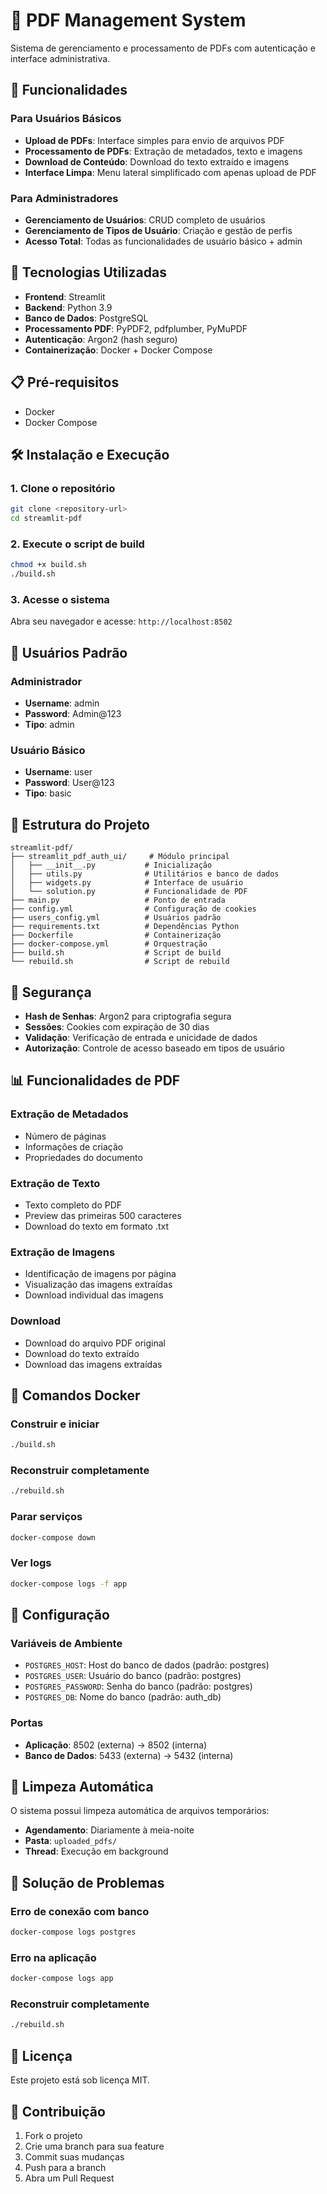 # 📄 PDF Management System

Sistema de gerenciamento e processamento de PDFs com autenticação e interface administrativa.

## 🚀 Funcionalidades

### Para Usuários Básicos
- **Upload de PDFs**: Interface simples para envio de arquivos PDF
- **Processamento de PDFs**: Extração de metadados, texto e imagens
- **Download de Conteúdo**: Download do texto extraído e imagens
- **Interface Limpa**: Menu lateral simplificado com apenas upload de PDF

### Para Administradores
- **Gerenciamento de Usuários**: CRUD completo de usuários
- **Gerenciamento de Tipos de Usuário**: Criação e gestão de perfis
- **Acesso Total**: Todas as funcionalidades de usuário básico + admin

## 🔧 Tecnologias Utilizadas

- **Frontend**: Streamlit
- **Backend**: Python 3.9
- **Banco de Dados**: PostgreSQL
- **Processamento PDF**: PyPDF2, pdfplumber, PyMuPDF
- **Autenticação**: Argon2 (hash seguro)
- **Containerização**: Docker + Docker Compose

## 📋 Pré-requisitos

- Docker
- Docker Compose

## 🛠️ Instalação e Execução

### 1. Clone o repositório
```bash
git clone <repository-url>
cd streamlit-pdf
```

### 2. Execute o script de build
```bash
chmod +x build.sh
./build.sh
```

### 3. Acesse o sistema
Abra seu navegador e acesse: `http://localhost:8502`

## 👤 Usuários Padrão

### Administrador
- **Username**: admin
- **Password**: Admin@123
- **Tipo**: admin

### Usuário Básico
- **Username**: user
- **Password**: User@123
- **Tipo**: basic

## 📁 Estrutura do Projeto

```
streamlit-pdf/
├── streamlit_pdf_auth_ui/     # Módulo principal
│   ├── __init__.py           # Inicialização
│   ├── utils.py              # Utilitários e banco de dados
│   ├── widgets.py            # Interface de usuário
│   └── solution.py           # Funcionalidade de PDF
├── main.py                   # Ponto de entrada
├── config.yml                # Configuração de cookies
├── users_config.yml          # Usuários padrão
├── requirements.txt          # Dependências Python
├── Dockerfile                # Containerização
├── docker-compose.yml        # Orquestração
├── build.sh                  # Script de build
└── rebuild.sh                # Script de rebuild
```

## 🔐 Segurança

- **Hash de Senhas**: Argon2 para criptografia segura
- **Sessões**: Cookies com expiração de 30 dias
- **Validação**: Verificação de entrada e unicidade de dados
- **Autorização**: Controle de acesso baseado em tipos de usuário

## 📊 Funcionalidades de PDF

### Extração de Metadados
- Número de páginas
- Informações de criação
- Propriedades do documento

### Extração de Texto
- Texto completo do PDF
- Preview das primeiras 500 caracteres
- Download do texto em formato .txt

### Extração de Imagens
- Identificação de imagens por página
- Visualização das imagens extraídas
- Download individual das imagens

### Download
- Download do arquivo PDF original
- Download do texto extraído
- Download das imagens extraídas

## 🐳 Comandos Docker

### Construir e iniciar
```bash
./build.sh
```

### Reconstruir completamente
```bash
./rebuild.sh
```

### Parar serviços
```bash
docker-compose down
```

### Ver logs
```bash
docker-compose logs -f app
```

## 🔧 Configuração

### Variáveis de Ambiente
- `POSTGRES_HOST`: Host do banco de dados (padrão: postgres)
- `POSTGRES_USER`: Usuário do banco (padrão: postgres)
- `POSTGRES_PASSWORD`: Senha do banco (padrão: postgres)
- `POSTGRES_DB`: Nome do banco (padrão: auth_db)

### Portas
- **Aplicação**: 8502 (externa) -> 8502 (interna)
- **Banco de Dados**: 5433 (externa) -> 5432 (interna)

## 🧹 Limpeza Automática

O sistema possui limpeza automática de arquivos temporários:
- **Agendamento**: Diariamente à meia-noite
- **Pasta**: `uploaded_pdfs/`
- **Thread**: Execução em background

## 🐛 Solução de Problemas

### Erro de conexão com banco
```bash
docker-compose logs postgres
```

### Erro na aplicação
```bash
docker-compose logs app
```

### Reconstruir completamente
```bash
./rebuild.sh
```

## 📝 Licença

Este projeto está sob licença MIT.

## 🤝 Contribuição

1. Fork o projeto
2. Crie uma branch para sua feature
3. Commit suas mudanças
4. Push para a branch
5. Abra um Pull Request
